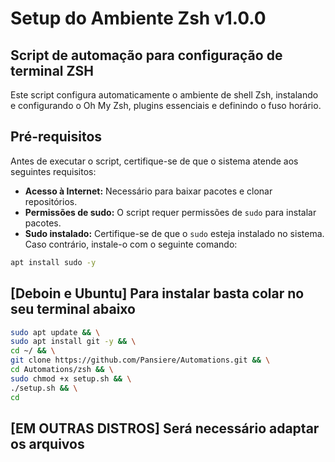 # Setup do Ambiente Zsh v1.0.0

## Script de automação para configuração de terminal ZSH

Este script configura automaticamente o ambiente de shell Zsh, instalando e configurando o Oh My Zsh, plugins essenciais e definindo o fuso horário.

## Pré-requisitos

Antes de executar o script, certifique-se de que o sistema atende aos seguintes requisitos:

- **Acesso à Internet:** Necessário para baixar pacotes e clonar repositórios.
- **Permissões de sudo:** O script requer permissões de `sudo` para instalar pacotes.
- **Sudo instalado:** Certifique-se de que o `sudo` esteja instalado no sistema. Caso contrário, instale-o com o seguinte comando:

```bash
apt install sudo -y
```

## [Deboin e Ubuntu] Para instalar basta colar no seu terminal abaixo

```bash
sudo apt update && \
sudo apt install git -y && \
cd ~/ && \
git clone https://github.com/Pansiere/Automations.git && \
cd Automations/zsh && \
sudo chmod +x setup.sh && \
./setup.sh && \
cd
```

## [EM OUTRAS DISTROS] Será necessário adaptar os arquivos
